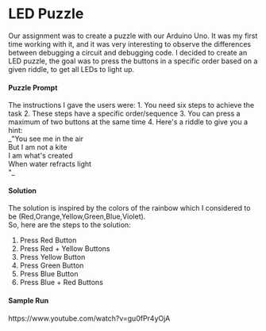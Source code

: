 <h1>LED Puzzle</h1>
Our assignment was to create a puzzle with our Arduino Uno. It was my first time working with it, and it was very interesting to observe the differences between debugging a circuit and debugging code. 
I decided to create an LED puzzle, the goal was to press the buttons in a specific order based on a given riddle, to get all LEDs to light up. 

<h4> Puzzle Prompt</h4>
The instructions I gave the users were:
1. You need six steps to achieve the task
2. These steps have a specific order/sequence
3. You can press a maximum of two buttons at the same time
4. Here's a riddle to give you a hint:
</br>
        _"You see me in the air </br>
        But I am not a kite</br>
        I am what's created</br>
        When water refracts light</br>"_
        
<h4>Solution</h4>
The solution is inspired by the colors of the rainbow which I considered to be (Red,Orange,Yellow,Green,Blue,Violet). </br>
So, here are the steps to the solution:

1. Press Red Button
2. Press Red + Yellow Buttons
3. Press Yellow Button
4. Press Green Button
5. Press Blue Button
6. Press Blue + Red Buttons


<h4>Sample Run</h4>
https://www.youtube.com/watch?v=gu0fPr4yOjA
       

    

